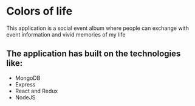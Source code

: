# Colors of life
This application is a social event album where people can exchange with event information and vivid memories of my life

## The application has built on the technologies like:
 - MongoDB
 - Express
 - React and Redux
 - NodeJS